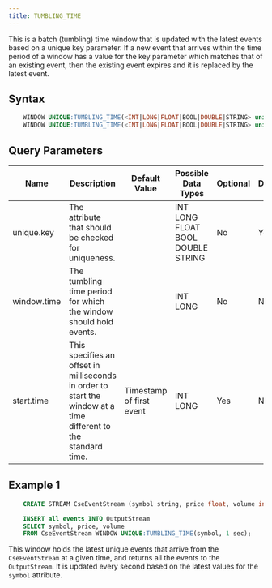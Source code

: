 ```yaml
---
title: TUMBLING_TIME
---
```


This is a batch (tumbling) time window that is updated with the latest events based on a unique key parameter. If a new event that arrives within the time period of a window has a value for the key parameter which matches that of an existing event, then the existing event expires and it is replaced by the latest event.

## Syntax

```sql
    WINDOW UNIQUE:TUMBLING_TIME(<INT|LONG|FLOAT|BOOL|DOUBLE|STRING> unique.key, <INT|LONG> window.time)
    WINDOW UNIQUE:TUMBLING_TIME(<INT|LONG|FLOAT|BOOL|DOUBLE|STRING> unique.key, <INT|LONG> window.time, <INT|LONG> start.time)
```

## Query Parameters

| Name        | Description   | Default Value            | Possible Data Types | Optional | Dynamic |
|-------------|--------------------------------------------|-------------------|-----------------------|----------|---------|
| unique.key  | The attribute that should be checked for uniqueness.    |            | INT LONG FLOAT BOOL DOUBLE STRING | No       | Yes     |
| window.time | The tumbling time period for which the window should hold events.     |            | INT LONG            | No       | No      |
| start.time  | This specifies an offset in milliseconds in order to start the window at a time different to the standard time. | Timestamp of first event | INT LONG            | Yes      | No      |

## Example 1

```sql
    CREATE STREAM CseEventStream (symbol string, price float, volume int)

    INSERT all events INTO OutputStream
    SELECT symbol, price, volume
    FROM CseEventStream WINDOW UNIQUE:TUMBLING_TIME(symbol, 1 sec);
```

This window holds the latest unique events that arrive from the `CseEventStream` at a given time, and returns all the events to the `OutputStream`. It is updated every second based on the latest values for the `symbol` attribute.
